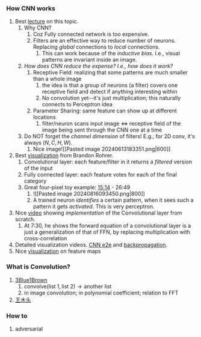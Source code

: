 ### How CNN works
1. Best [lecture](https://youtu.be/OP5HcXJg2Aw) on this topic.
	1. Why CNN? 
		1. Coz Fully connected network is too expensive.
		2. Filters are an effective way to reduce number of neurons. Replacing *global* connections to *local* connections.
			1. This can work because of the *inductive bias*. I.e., visual patterns are invariant inside an image.
	2. *How does CNN reduce the expense? I.e., how does it work?*
		1. Receptive Field: realizing that some patterns are much smaller than a whole image
			1. the idea is that a group of neurons (a filter) covers one receptive field and detect if anything interesting within
			2. No convolution yet--it's just multiplication; this naturally connects to Perceptron idea
		2. Parameter Sharing: same feature can show up at different locations
			1. filter/neuron scans input image $\iff$ receptive field of the image being sent through the CNN one at a time 
	3. Do NOT forget the *channel dimension* of filters! E.g., for 2D conv, it's always $(N, C, H, W)$.
		1. Nice image![[Pasted image 20240613183351.png|600]]
2. Best [visualization](https://youtu.be/JB8T_zN7ZC0) from Brandon Rohrer.
	1. Convolutional layer: each feature/filter in it returns a *filtered* version of the input
	2. Fully connected layer: each feature votes for each of the final category
	3. Great four-pixel toy example: [15:14](https://youtu.be/JB8T_zN7ZC0?t=915) - 26:49
		1. ![[Pasted image 20240816093450.png|800]]
		2. A trained neuron *identifies* a certain pattern, when it sees such a pattern it gets *activated*. This is very perceptron.
3. Nice [video](https://youtu.be/Lakz2MoHy6o) showing *implementation* of the Convolutional layer from scratch.
	1. At 7:30, he shows the forward equation of a convolutional layer is a just a generalization of that of FFN, by replacing multiplication with cross-correlation
4. Detailed visualization videos. [CNN e2e](https://youtu.be/JboZfxUjLSk) and [backpropagation](https://youtu.be/z9hJzduHToc). 
5. Nice [visualization](https://youtu.be/eASwKmKYWeo) on feature maps

### What is Convolution?
1. [3Blue1Brown](https://youtu.be/KuXjwB4LzSA)
	1. $\text{convolve}(\text{list 1}, \text{list 2}) \rightarrow \text{another list}$
	2. in image convolution; in polynomial coefficient; relation to FFT
2. [王木头](https://youtu.be/D641Ucd_xuw?list=PLxIHUhMHF8okwhq8poRuiHBChWjkVUHLL)

### How to 
1.  adversarial 
